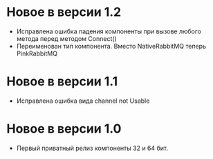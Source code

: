 
# Новое в версии 1.2

* Исправлена ошибка падения компоненты при вызове любого метода перед методом Connect()
* Переименован тип компонента. Вместо NativeRabbitMQ теперь PinkRabbitMQ

# Новое в версии 1.1

* Исправлена ошибка вида channel not Usable

# Новое в версии 1.0

* Первый приватный релиз компоненты 32 и 64 бит.
